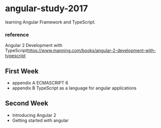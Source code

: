 # angular-study-2017
learning Angular Framework and TypeScript.

### reference 
Angular 2 Development with TypeScript<https://www.manning.com/books/angular-2-development-with-typescript>

## First Week
* appendix A ECMASCRIPT 6
* appendix B TypeScript as a language for angular applications

## Second Week
* Introducing Angular 2
* Getting started with angular

